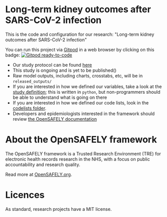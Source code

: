 # Long-term kidney outcomes after SARS-CoV-2 infection

This is the code and configuration for our research: "Long-term kidney outcomes after SARS-CoV-2 infection"

You can run this project via [Gitpod](https://gitpod.io) in a web browser by clicking on this badge: [![Gitpod ready-to-code](https://img.shields.io/badge/Gitpod-ready--to--code-908a85?logo=gitpod)](https://gitpod.io/#https://github.com/opensafely/post-covid-kidney-outcomes)

* Our study protocol can be found [here](https://docs.google.com/document/d/1F4JLdLSn7KLxwhZFdPE6veX9p-CNyqQC_jub4hcqXEg/edit?usp=sharing)
* This study is ongoing and is yet to be published()
* Raw model outputs, including charts, crosstabs, etc, will be in `released_outputs/`
* If you are interested in how we defined our variables, take a look at the [study definition](analysis/study_definition.py); this is written in `python`, but non-programmers should be able to understand what is going on there
* If you are interested in how we defined our code lists, look in the [codelists folder](./codelists/).
* Developers and epidemiologists interested in the framework should review [the OpenSAFELY documentation](https://docs.opensafely.org)

# About the OpenSAFELY framework

The OpenSAFELY framework is a Trusted Research Environment (TRE) for electronic
health records research in the NHS, with a focus on public accountability and
research quality.

Read more at [OpenSAFELY.org](https://opensafely.org).

# Licences
As standard, research projects have a MIT license. 
